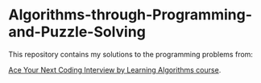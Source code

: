 # Algorithms-through-Programming-and-Puzzle-Solving
This repository contains my solutions to the programming problems from:

[Ace Your Next Coding Interview by Learning Algorithms course](https://learningalgorithms.tilda.ws/).
